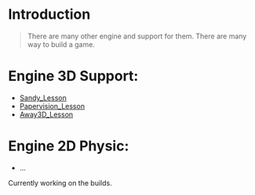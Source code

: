 # Introduction #
> There are many other engine and support for them. There are many way to build a game.

# Engine 3D Support: #
  * [Sandy\_Lesson](Sandy_Lesson.md)
  * [Papervision\_Lesson](Papervision_Lesson.md)
  * [Away3D\_Lesson](Away3D_Lesson.md)


# Engine 2D Physic: #
  * ...

Currently working on the builds.